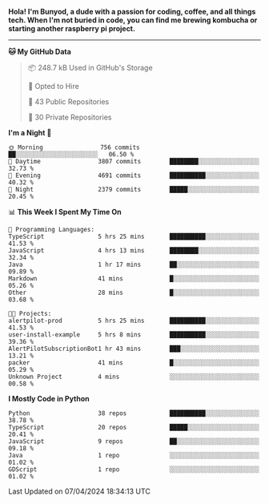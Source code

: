 <p>
<b>Hola! I'm Bunyod, a dude with a passion for coding, coffee, and all things tech. When I'm not buried in code, you can find me brewing kombucha or starting another raspberry pi project.</b>
</p>

---

<!--START_SECTION:waka-->
**🐱 My GitHub Data** 

> 📦 248.7 kB Used in GitHub's Storage 
 > 
> 💼 Opted to Hire
 > 
> 📜 43 Public Repositories 
 > 
> 🔑 30 Private Repositories 
 > 
**I'm a Night 🦉** 

```text
🌞 Morning                756 commits         ██░░░░░░░░░░░░░░░░░░░░░░░   06.50 % 
🌆 Daytime                3807 commits        ████████░░░░░░░░░░░░░░░░░   32.73 % 
🌃 Evening                4691 commits        ██████████░░░░░░░░░░░░░░░   40.32 % 
🌙 Night                  2379 commits        █████░░░░░░░░░░░░░░░░░░░░   20.45 % 
```


📊 **This Week I Spent My Time On** 

```text
💬 Programming Languages: 
TypeScript               5 hrs 25 mins       ██████████░░░░░░░░░░░░░░░   41.53 % 
JavaScript               4 hrs 13 mins       ████████░░░░░░░░░░░░░░░░░   32.34 % 
Java                     1 hr 17 mins        ██░░░░░░░░░░░░░░░░░░░░░░░   09.89 % 
Markdown                 41 mins             █░░░░░░░░░░░░░░░░░░░░░░░░   05.26 % 
Other                    28 mins             █░░░░░░░░░░░░░░░░░░░░░░░░   03.68 % 

🐱‍💻 Projects: 
alertpilot-prod          5 hrs 25 mins       ██████████░░░░░░░░░░░░░░░   41.53 % 
user-install-example     5 hrs 8 mins        ██████████░░░░░░░░░░░░░░░   39.36 % 
AlertPilotSubscriptionBot1 hr 43 mins        ███░░░░░░░░░░░░░░░░░░░░░░   13.21 % 
packer                   41 mins             █░░░░░░░░░░░░░░░░░░░░░░░░   05.29 % 
Unknown Project          4 mins              ░░░░░░░░░░░░░░░░░░░░░░░░░   00.58 % 
```

**I Mostly Code in Python** 

```text
Python                   38 repos            ██████████░░░░░░░░░░░░░░░   38.78 % 
TypeScript               20 repos            █████░░░░░░░░░░░░░░░░░░░░   20.41 % 
JavaScript               9 repos             ██░░░░░░░░░░░░░░░░░░░░░░░   09.18 % 
Java                     1 repo              ░░░░░░░░░░░░░░░░░░░░░░░░░   01.02 % 
GDScript                 1 repo              ░░░░░░░░░░░░░░░░░░░░░░░░░   01.02 % 
```




 Last Updated on 07/04/2024 18:34:13 UTC
<!--END_SECTION:waka-->
